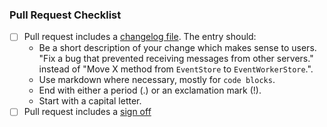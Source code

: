 ### Pull Request Checklist

* [ ] Pull request includes a [changelog file](https://github.com/matrix-org/synapse/blob/master/CONTRIBUTING.md#changelog). The entry should:
  - Be a short description of your change which makes sense to users. "Fix a bug that prevented receiving messages from other servers." instead of "Move X method from `EventStore` to `EventWorkerStore`.".
  - Use markdown where necessary, mostly for `code blocks`.
  - End with either a period (.) or an exclamation mark (!).
  - Start with a capital letter.
* [ ] Pull request includes a [sign off](https://github.com/matrix-org/synapse/blob/master/CONTRIBUTING.md#sign-off)
